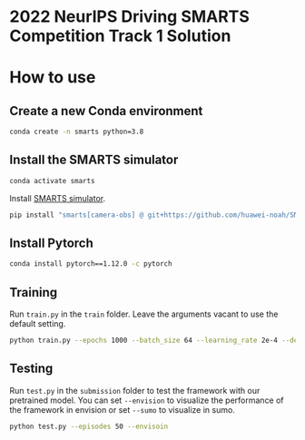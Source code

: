 # 2022 NeurIPS Driving SMARTS Competition Track 1 Solution

# How to use

## Create a new Conda environment
```bash
conda create -n smarts python=3.8
```

## Install the SMARTS simulator
```bash
conda activate smarts
```

Install [SMARTS simulator](https://github.com/huawei-noah/SMARTS).
```bash
pip install "smarts[camera-obs] @ git+https://github.com/huawei-noah/SMARTS.git@comp-1"
```

## Install Pytorch
```bash
conda install pytorch==1.12.0 -c pytorch
```

## Training
Run `train.py` in the `train` folder. Leave the arguments vacant to use the default setting.
```bash
python train.py --epochs 1000 --batch_size 64 --learning_rate 2e-4 --device cuda
```

## Testing
Run `test.py` in the `submission` folder to test the framework with our pretrained model. You can set `--envision` to visualize the performance of the framework in envision or set `--sumo` to visualize in sumo.
```bash
python test.py --episodes 50 --envisoin
```


